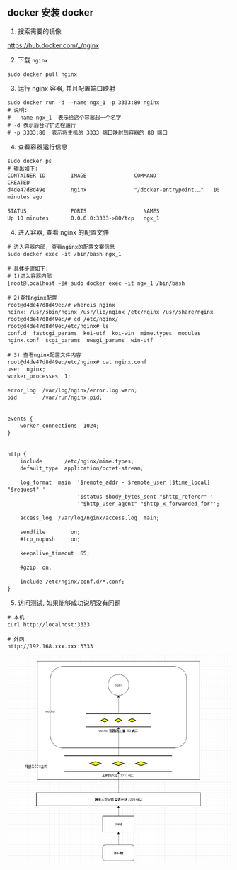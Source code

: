 ## docker 安装 docker

1. 搜索需要的镜像

https://hub.docker.com/_/nginx

2. 下载 `nginx`

```shell
sudo docker pull nginx
```

3. 运行 nginx 容器, 并且配置端口映射

```shell
sudo docker run -d --name ngx_1 -p 3333:80 nginx
# 说明:
# --name ngx_1  表示给这个容器起一个名字
# -d 表示后台守护进程运行
# -p 3333:80  表示将主机的 3333 端口映射到容器的 80 端口
```

4. 查看容器运行信息

```shell
sudo docker ps
# 输出如下:
CONTAINER ID        IMAGE               COMMAND                  CREATED
d4de47d8d49e        nginx               "/docker-entrypoint.…"   10 minutes ago

STATUS              PORTS                  NAMES
Up 10 minutes       0.0.0.0:3333->80/tcp   ngx_1
```

4. 进入容器, 查看 nginx 的配置文件

```shell
# 进入容器内部, 查看nginx的配置文案信息
sudo docker exec -it /bin/bash ngx_1

# 具体步骤如下:
# 1)进入容器内部
[root@localhost ~]# sudo docker exec -it ngx_1 /bin/bash

# 2)查找nginx配置
root@d4de47d8d49e:/# whereis nginx
nginx: /usr/sbin/nginx /usr/lib/nginx /etc/nginx /usr/share/nginx
root@d4de47d8d49e:/# cd /etc/nginx/
root@d4de47d8d49e:/etc/nginx# ls
conf.d	fastcgi_params	koi-utf  koi-win  mime.types  modules  nginx.conf  scgi_params	uwsgi_params  win-utf

# 3) 查看nginx配置文件内容
root@d4de47d8d49e:/etc/nginx# cat nginx.conf
user  nginx;
worker_processes  1;

error_log  /var/log/nginx/error.log warn;
pid        /var/run/nginx.pid;


events {
    worker_connections  1024;
}


http {
    include       /etc/nginx/mime.types;
    default_type  application/octet-stream;

    log_format  main  '$remote_addr - $remote_user [$time_local] "$request" '
                      '$status $body_bytes_sent "$http_referer" '
                      '"$http_user_agent" "$http_x_forwarded_for"';

    access_log  /var/log/nginx/access.log  main;

    sendfile        on;
    #tcp_nopush     on;

    keepalive_timeout  65;

    #gzip  on;

    include /etc/nginx/conf.d/*.conf;
}
```

5. 访问测试, 如果能够成功说明没有问题

```shell
# 本机
curl http://localhost:3333

# 外网
http://192.168.xxx.xxx:3333
```

![image-20200711063702699](images/image-20200711063702699.png)
